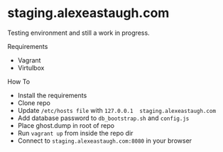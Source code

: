 # staging.alexeastaugh.com

Testing environment and still a work in progress.

Requirements

- Vagrant
- Virtulbox

How To

- Install the requirements
- Clone repo
- Update `/etc/hosts file` with `127.0.0.1  staging.alexeastaugh.com`
- Add database password to `db_bootstrap.sh` and `config.js`
- Place ghost.dump in root of repo
- Run `vagrant up` from inside the repo dir
- Connect to `staging.alexeastaugh.com:8080` in your browser

